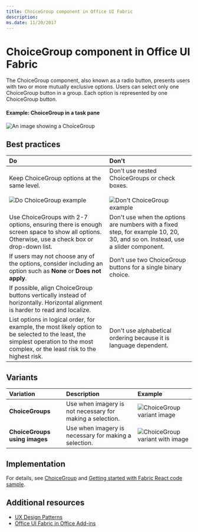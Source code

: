 ```yaml
---
title: ChoiceGroup component in Office UI Fabric
description: 
ms.date: 11/20/2017 
---
```




# ChoiceGroup component in Office UI Fabric

The ChoiceGroup component, also known as a radio button, presents users with two or more mutually exclusive options. Users can select only one ChoiceGroup button in a group. Each option is represented by one ChoiceGroup button. 
  
#### Example: ChoiceGroup in a task pane

 ![An image showing a ChoiceGroup](../images/overview-with-app-choicegroup.png)

## Best practices

|**Do**|**Don't**|
|:------------|:--------------|
|Keep ChoiceGroup options at the same level.<br/><br/>![Do ChoiceGroup example](../images/choice-do.png)<br/>|Don't use nested ChoiceGroups or check boxes.<br/><br/>![Don't ChoiceGroup example](../images/choice-dont.png)<br/>|
|Use ChoiceGroups with 2-7 options, ensuring there is enough screen space to show all options. Otherwise, use a check box or drop-down list.|Don't use when the options are numbers with a fixed step, for example 10, 20, 30, and so on. Instead, use a slider component.|
|If users may not choose any of the options, consider including an option such as **None** or **Does not apply**.|Don’t use two ChoiceGroup buttons for a single binary choice.|
|If possible, align ChoiceGroup buttons vertically instead of horizontally. Horizontal alignment is harder to read and localize.||
|List options in logical order, for example, the most likely option to be selected to the least, the simplest operation to the most complex, or the least risk to the highest risk. |Don't use alphabetical ordering because it is language dependent.|

## Variants

|**Variation**|**Description**|**Example**|
|:------------|:--------------|:----------|
|**ChoiceGroups**|Use when imagery is not necessary for making a selection.|![ChoiceGroup variant image](../images/radio.png)<br/>|
|**ChoiceGroups using images**|Use when imagery is necessary for making a selection.|![ChoiceGroup variant with image](../images/radio-image.png)<br/>|

## Implementation

For details, see [ChoiceGroup](https://dev.office.com/fabric#/components/choicegroup) and [Getting started with Fabric React code sample](https://github.com/OfficeDev/Word-Add-in-GettingStartedFabricReact).

## Additional resources

- [UX Design Patterns](https://github.com/OfficeDev/Office-Add-in-UX-Design-Patterns-Code)
- [Office UI Fabric in Office Add-ins](office-ui-fabric.md)
